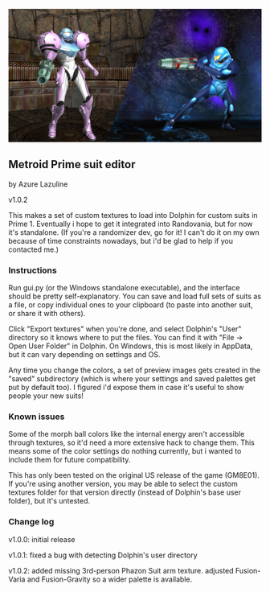 ![Samus with some new suits](github-images/header.jpg)

## Metroid Prime suit editor

by Azure Lazuline

v1.0.2

This makes a set of custom textures to load into Dolphin for custom suits in Prime 1.
Eventually i hope to get it integrated into Randovania, but for now it's standalone.
(If you're a randomizer dev, go for it! I can't do it on my own because of time
constraints nowadays, but i'd be glad to help if you contacted me.)

### Instructions

Run gui.py (or the Windows standalone executable), and the interface should be pretty
self-explanatory. You can save and load full sets of suits as a file, or copy
individual ones to your clipboard (to paste into another suit, or share it with
others).

Click "Export textures" when you're done, and select Dolphin's "User" directory so it
knows where to put the files. You can find it with "File -> Open User Folder" in
Dolphin. On Windows, this is most likely in AppData, but it can vary depending on
settings and OS.

Any time you change the colors, a set of preview images gets created in the "saved"
subdirectory (which is where your settings and saved palettes get put by default
too). I figured i'd expose them in case it's useful to show people your new suits!

### Known issues

Some of the morph ball colors like the internal energy aren't accessible through
textures, so it'd need a more extensive hack to change them. This means some of the
color settings do nothing currently, but i wanted to include them for future
compatibility.

This has only been tested on the original US release of the game (GM8E01). If you're
using another version, you may be able to select the custom textures folder for that
version directly (instead of Dolphin's base user folder), but it's untested.

### Change log

v1.0.0: initial release

v1.0.1: fixed a bug with detecting Dolphin's user directory

v1.0.2: added missing 3rd-person Phazon Suit arm texture.
		adjusted Fusion-Varia and Fusion-Gravity so a wider palette is available.